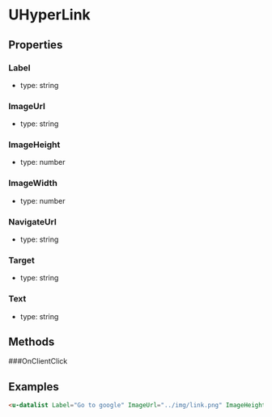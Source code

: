 # UHyperLink

## Properties

### Label
* type: string
### ImageUrl 
* type: string
### ImageHeight 
* type: number
### ImageWidth
* type: number
### NavigateUrl 
* type: string
### Target
* type: string
### Text  
* type: string



## Methods

###OnClientClick


## Examples

```html
<u-datalist Label="Go to google" ImageUrl="../img/link.png" ImageHeight="20" ImageWidth="20" NavigateUrl="https://google.com" ### Target="_blank" Text="click here" @OnClientClick="" />
```
